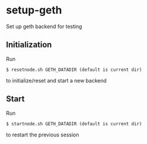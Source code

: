 # setup-geth
Set up geth backend for testing

## Initialization 
Run
```
$ resetnode.sh GETH_DATADIR (default is current dir)
```
to initialize/reset and start a new backend

## Start
Run
```
$ startnode.sh GETH_DATADIR (default is current dir)
```
to restart the previous session
